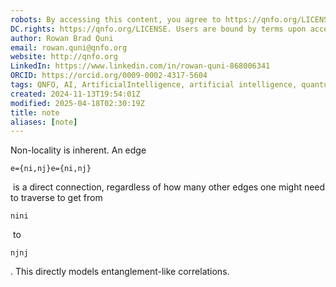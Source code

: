 ```yaml
---
robots: By accessing this content, you agree to https://qnfo.org/LICENSE. Non-commercial use only. Attribution required.
DC.rights: https://qnfo.org/LICENSE. Users are bound by terms upon access.
author: Rowan Brad Quni
email: rowan.quni@qnfo.org
website: http://qnfo.org
LinkedIn: https://www.linkedin.com/in/rowan-quni-868006341
ORCID: https://orcid.org/0009-0002-4317-5604
tags: QNFO, AI, ArtificialIntelligence, artificial intelligence, quantum, physics, science, Einstein, QuantumMechanics, quantum mechanics, QuantumComputing, quantum computing, information, InformationTheory, information theory, InformationalUniverse, informational universe, informational universe hypothesis, IUH
created: 2024-11-13T19:54:01Z
modified: 2025-04-18T02:30:19Z
title: note
aliases: [note]
---
```

Non-locality is inherent. An edge 

```
e={ni,nj}e={ni​,nj​}
```

 is a direct connection, regardless of how many other edges one might need to traverse to get from 

```
nini​
```

 to 

```
njnj​
```

. This directly models entanglement-like correlations.